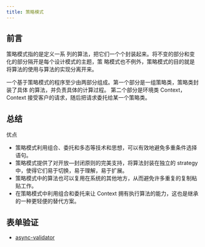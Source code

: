 ```yaml
---
title: 策略模式
---
```


## 前言

策略模式指的是定义一系 列的算法，把它们一个个封装起来。将不变的部分和变化的部分隔开是每个设计模式的主题，策 略模式也不例外，策略模式的目的就是将算法的使用与算法的实现分离开来。

一个基于策略模式的程序至少由两部分组成。第一个部分是一组策略类，策略类封装了具体 的算法，并负责具体的计算过程。 第二个部分是环境类 Context，Context 接受客户的请求，随后把请求委托给某一个策略类。

## 总结

优点

- 策略模式利用组合、委托和多态等技术和思想，可以有效地避免多重条件选择语句。
- 策略模式提供了对开放—封闭原则的完美支持，将算法封装在独立的 strategy 中，使得它们易于切换，易于理解，易于扩展。
- 策略模式中的算法也可以复用在系统的其他地方，从而避免许多重复的复制粘贴工作。
- 在策略模式中利用组合和委托来让 Context 拥有执行算法的能力，这也是继承的一种更轻便的替代方案。

## 表单验证

- [async-validator](https://github.com/yiminghe/async-validator)
